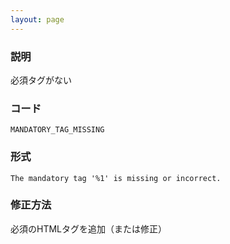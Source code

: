 ```yaml
---
layout: page
---
```


### 説明

必須タグがない

### コード

    MANDATORY_TAG_MISSING

### 形式

    The mandatory tag '%1' is missing or incorrect.

### 修正方法

必須のHTMLタグを追加（または修正）
